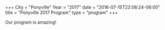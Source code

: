 +++
City = "Ponyville"
Year = "2017"
date = "2016-07-15T22:06:24-06:00"
title = "Ponyville 2017 Program"
type = "program"
+++

Our program is amazing!
